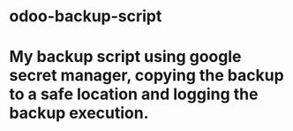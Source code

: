 # odoo-backup-script

# My backup script using google secret manager, copying the backup to a safe location and logging the backup execution.
